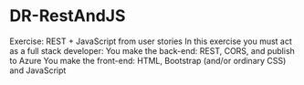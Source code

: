 # DR-RestAndJS
Exercise: REST + JavaScript from user stories  In this exercise you must act as a full stack developer:      You make the back-end: REST, CORS, and publish to Azure     You make the front-end: HTML, Bootstrap (and/or ordinary CSS) and JavaScript
